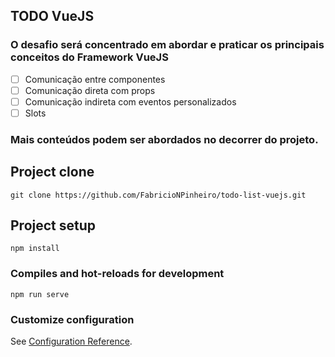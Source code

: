 ## TODO VueJS

### O desafio será concentrado em abordar e praticar os principais conceitos do Framework VueJS

- [ ] Comunicação entre componentes
- [ ] Comunicação direta com props
- [ ] Comunicação indireta com eventos personalizados
- [ ] Slots

### Mais conteúdos podem ser abordados no decorrer do projeto.

## Project clone

```
git clone https://github.com/FabricioNPinheiro/todo-list-vuejs.git
```

## Project setup

```
npm install
```

### Compiles and hot-reloads for development

```
npm run serve
```

### Customize configuration

See [Configuration Reference](https://cli.vuejs.org/config/).
